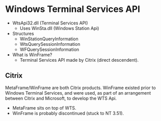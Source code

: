 # Windows Terminal Services API

- WtsApi32.dll (Terminal Services API)
	+ Uses WinSta.dll (Windows Station Api)
- Structures
	+ WinStationQueryInformation
	+ WtsQuerySessionInformation
	+ WFQuerySessionInformation
- What is WinFrame?
	+ Terminal Services API made by Citrix (direct descendent).



## Citrix
MetaFrame/WinFrame are both Citrix products.
WinFrame existed prior to Windows Terminal Services,
and were used, as part of an arrangement between Citrix and Microsoft,
to develop the WTS Api.

- MetaFrame sits on top of WTS.
- WinFrame is probably discontinued (stuck to NT 3.51).